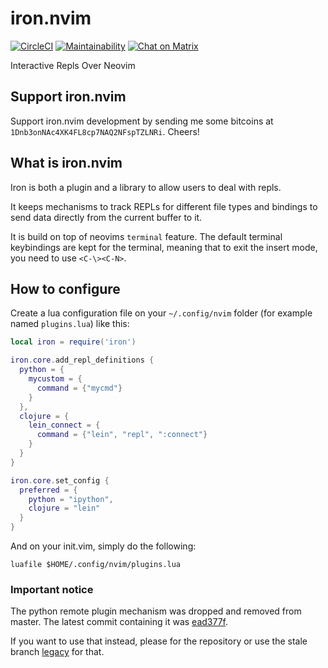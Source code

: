 # iron.nvim

[![CircleCI](https://circleci.com/gh/hkupty/iron.nvim.svg?style=svg)](https://circleci.com/gh/hkupty/iron.nvim)
[![Maintainability](https://api.codeclimate.com/v1/badges/bbd16045e0321b404ef9/maintainability)](https://codeclimate.com/github/hkupty/iron.nvim/maintainability)
[![Chat on Matrix](https://matrix.to/img/matrix-badge.svg)](https://matrix.to/#/#iron.nvim:matrix.org)

Interactive Repls Over Neovim

## Support iron.nvim

Support iron.nvim development by sending me some bitcoins at `1Dnb3onNAc4XK4FL8cp7NAQ2NFspTZLNRi`.
Cheers!

## What is iron.nvim

Iron is both a plugin and a library to allow users to deal with repls.

It keeps mechanisms to track REPLs for different file types and bindings
to send data directly from the current buffer to it.

It is build on top of neovims `terminal` feature. The default terminal
keybindings are kept for the terminal, meaning that to exit the insert mode,
you need to use `<C-\><C-N>`.

## How to configure

Create a lua configuration file on your `~/.config/nvim` folder (for example
named `plugins.lua`) like this:

```lua
local iron = require('iron')

iron.core.add_repl_definitions {
  python = {
    mycustom = {
      command = {"mycmd"}
    }
  },
  clojure = {
    lein_connect = {
      command = {"lein", "repl", ":connect"}
    }
  }
}

iron.core.set_config {
  preferred = {
    python = "ipython",
    clojure = "lein"
  }
}
```

And on your init.vim, simply do the following:

```vim
luafile $HOME/.config/nvim/plugins.lua
```

### Important notice

The python remote plugin mechanism was dropped and removed from master.
The latest commit containing it was [ead377f](https://github.com/Vigemus/iron.nvim/commits/ead377f).

If you want to use that instead, please for the repository or use the
stale branch [legacy](https://github.com/Vigemus/iron.nvim/commits/legacy) for that.
